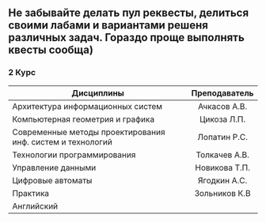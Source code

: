 ## Не забывайте делать пул реквесты, делиться своими лабами и вариантами решеня различных задач. Гораздо проще выполнять квесты сообща)


### 2 Курс 
|Дисциплины													                        |	Преподаватель	|	 
|-----------------------------------------------------------|:-------------:|
|Архитектура информационных систем							            |Ачкасов А.В.	  |
|Компьютерная геометрия и графика							              |Цикоза Л.П.		|
|Современные методы проектирования инф. систем и технологий	|Лопатин Р.С.		|	
|Технологии программирования								                |Толкачев А.В.	|		
|Управление данными											                    |Новикова Т.П.	|
|Цифровые автоматы											                    |Ягодкин А.С.		| 
|Практика											                              |Зольников К.В  |  
|Английский											                            |           		|  
